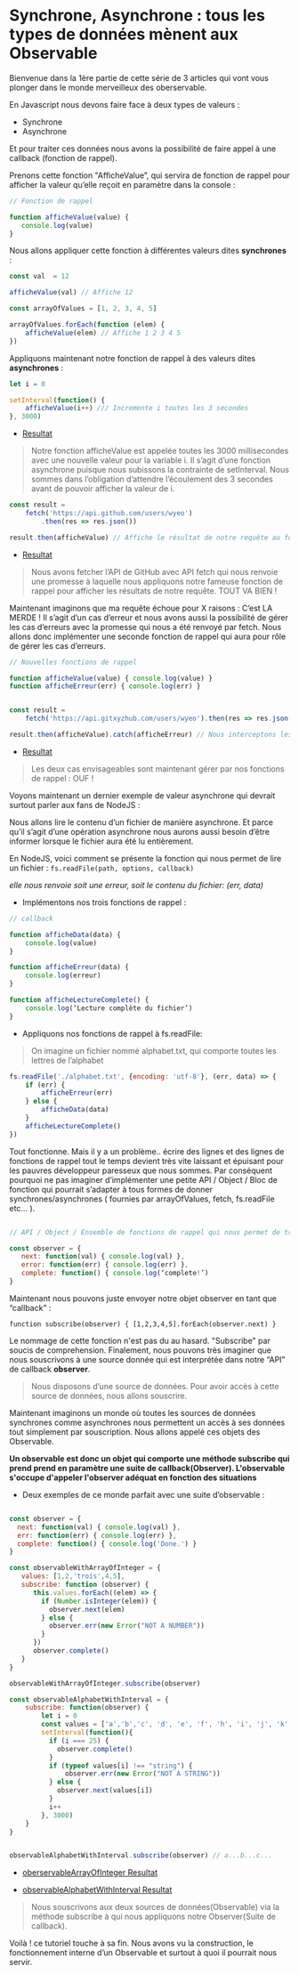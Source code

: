 # Synchrone, Asynchrone : tous les types de données mènent aux Observable

Bienvenue dans la 1ère partie de cette série de 3 articles qui vont vous plonger dans le monde merveilleux des oberservable.

En Javascript nous devons faire face à deux types de valeurs  :

- Synchrone
- Asynchrone

Et pour traiter ces données nous avons la possibilité de faire appel à une callback (fonction de rappel).

Prenons cette fonction "AfficheValue”, qui servira de fonction de rappel pour afficher la valeur qu’elle reçoit en paramètre dans la console :

```Javascript
// Fonction de rappel

function afficheValue(value) {
   console.log(value)
}
```

Nous allons appliquer cette fonction à différentes valeurs dites **synchrones** :

```Javascript
const val  = 12

afficheValue(val) // Affiche 12
```

```Javascript
const arrayOfValues = [1, 2, 3, 4, 5]

arrayOfValues.forEach(function (elem) {
	afficheValue(elem) // Affiche 1 2 3 4 5
})
```

Appliquons maintenant notre fonction de rappel à des valeurs dites **asynchrones** :

```Javascript
let i = 0

setInterval(function() {
	afficheValue(i++) /// Incremente i toutes les 3 secondes
}, 3000)
```
* [Resultat](https://jsbin.com/sutilo/edit?js,console)

> Notre fonction afficheValue est appelée toutes les 3000 millisecondes avec une nouvelle valeur pour la variable i. Il s’agit d’une fonction asynchrone puisque nous subissons la contrainte de setInterval. Nous sommes dans l’obligation d’attendre l’écoulement des 3 secondes avant de pouvoir afficher la valeur de i.

```Javascript
const result =
    fetch('https://api.github.com/users/wyeo')
        .then(res => res.json())

result.then(afficheValue) // Affiche le résultat de notre requête au format JSON
```
* [Resultat](https://jsbin.com/sagubeh/edit?js,console)

> Nous avons fetcher l’API de GitHub avec API fetch qui nous renvoie une promesse à laquelle nous appliquons notre fameuse fonction de rappel pour afficher les résultats de notre requête. TOUT VA BIEN !

Maintenant imaginons que ma requête échoue pour X raisons : C’est LA MERDE !
Il s’agit d’un cas d’erreur et nous avons aussi la possibilité de gérer les cas d’erreurs avec la promesse qui nous a été renvoyé par fetch.
Nous allons donc implémenter une seconde fonction de rappel qui aura pour rôle de gérer les cas d’erreurs.

```Javascript
// Nouvelles fonctions de rappel

function afficheValue(value) { console.log(value) }
function afficheErreur(err) { console.log(err) }

```

```Javascript

const result =
    fetch('https://api.gitxyzhub.com/users/wyeo').then(res => res.json())

result.then(afficheValue).catch(afficheErreur) // Nous interceptons les erreurs
```
* [Resultat](https://jsbin.com/tixerix/edit?js,console)

> Les deux cas envisageables sont maintenant gérer par nos fonctions de rappel : OUF !

Voyons maintenant un dernier exemple de valeur asynchrone qui devrait surtout parler aux fans de NodeJS :

Nous allons lire le contenu d’un fichier de manière asynchrone. Et parce qu’il s’agit d’une opération asynchrone nous aurons aussi besoin d’être informer lorsque le fichier aura été lu entièrement.

En NodeJS, voici comment se présente la fonction qui nous permet de lire un fichier : `fs.readFile(path, options, callback)`

*elle nous renvoie soit une erreur, soit le contenu du fichier: (err, data)*

* Implémentons nos trois fonctions de rappel :

``` Javascript
// callback

function afficheData(data) {
    console.log(value)
}

function afficheErreur(data) {
    console.log(erreur)
}

function afficheLectureComplete() {
    console.log(‘Lecture complète du fichier’)
}
```

* Appliquons nos fonctions de rappel à fs.readFile:

>On imagine un fichier nommé alphabet.txt, qui comporte toutes les lettres de l’alphabet

``` Javascript
fs.readFile('./alphabet.txt', {encoding: 'utf-8'}, (err, data) => {
    if (err) {
        afficheErreur(err)
    } else {
        afficheData(data)
    }
    afficheLectureComplete()
})
```

Tout fonctionne. Mais il y a un problème.. écrire des lignes et des lignes de fonctions de rappel tout le temps devient très vite laissant et épuisant pour les pauvres développeur paresseux que nous sommes. Par conséquent pourquoi ne pas imaginer d’implémenter une petite API / Object / Bloc de fonction qui pourrait s’adapter à tous formes de donner synchrones/asynchrones ( fournies par arrayOfValues, fetch, fs.readFile etc… ).

```Javascript

// API / Object / Ensemble de fonctions de rappel qui nous permet de traiter toutes les formes de données

const observer = {
   next: function(val) { console.log(val) },
   error: function(err) { console.log(err) },
   complete: function() { console.log(‘complete!’)
}
```

Maintenant nous pouvons juste envoyer notre objet observer en tant que “callback” :

`function subscribe(observer) {
  [1,2,3,4,5].forEach(observer.next)
}`

Le nommage de cette fonction n'est pas du au hasard. "Subscribe" par soucis de comprehension. Finalement, nous pouvons très imaginer que nous souscrivons à une source donnée qui est interprétée dans notre “API” de callback **observer**.

> Nous disposons d’une source de données. Pour avoir accès à cette source de données, nous allons souscrire.

Maintenant imaginons un monde où toutes les sources de données synchrones comme asynchrones nous permettent un accès à ses données tout simplement par souscription. Nous allons appelé ces objets des Observable.

**Un observable est donc un objet qui comporte une méthode subscribe qui prend
prend en paramètre une suite de callback(Observer).
L'observable s'occupe d'appeler l'observer adéquat en fonction des situations**

* Deux exemples de ce monde parfait avec une suite d’observable :

```Javascript

const observer = {
  next: function(val) { console.log(val) },
  err: function(err) { console.log(err) },
  complete: function() { console.log('Done.') }
}

const observableWithArrayOfInteger = {
   values: [1,2,'trois',4,5],
   subscribe: function (observer) {
      this.values.forEach((elem) => {
        if (Number.isInteger(elem)) {
          observer.next(elem)
        } else {
          observer.err(new Error("NOT A NUMBER"))
        }
      })
      observer.complete()
   }
}

observableWithArrayOfInteger.subscribe(observer)

const observableAlphabetWithInterval = {
    subscribe: function(observer) {
        let i = 0
        const values = ['a','b','c', 'd', 'e', 'f', 'h', 'i', 'j', 'k', 'l', 'm', 'n', 'o', 'p', 'q', 'r', 's', 't', 'u', 'v', 'w', 'x', 'y', 'z']
        setInterval(function(){
          if (i === 25) {
            observer.complete()
          }
          if (typeof values[i] !== "string") {
              observer.err(new Error("NOT A STRING"))
          } else {
            observer.next(values[i])
          }
          i++
        }, 3000)
    }
}


observableAlphabetWithInterval.subscribe(observer) // a...b...c...

```
* [oberservableArrayOfInteger Resultat](https://jsbin.com/mixalip/edit?js,console)

* [observableAlphabetWithInterval Resultat](https://jsbin.com/cecitop/edit?js,console)

> Nous souscrivons aux deux sources de données(Observable) via la méthode subscribe à qui nous appliquons notre Observer(Suite de callback).

Voilà ! ce tutoriel touche à sa fin.
Nous avons vu la construction, le fonctionnement interne d’un Observable et surtout à quoi il pourrait nous servir.
